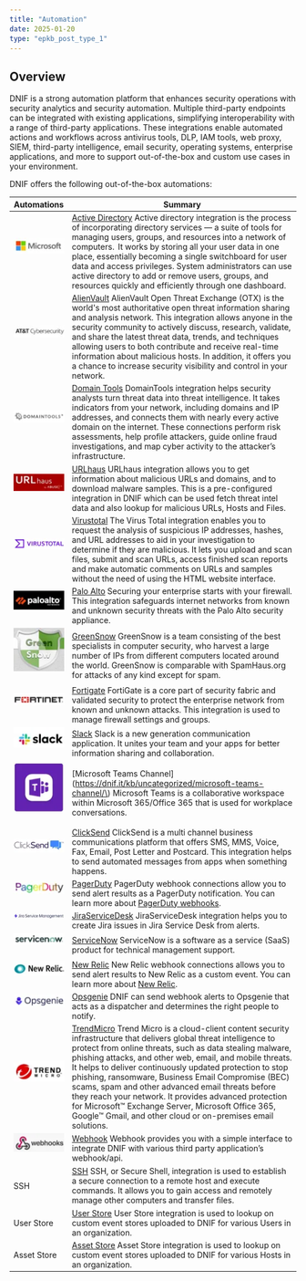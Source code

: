 ```yaml
---
title: "Automation"
date: 2025-01-20
type: "epkb_post_type_1"
---
```


## **Overview**

DNIF is a strong automation platform that enhances security operations with security analytics and security automation. Multiple third-party endpoints can be integrated with existing applications, simplifying interoperability with a range of third-party applications. These integrations enable automated actions and workflows across antivirus tools, DLP, IAM tools, web proxy, SIEM, third-party intelligence, email security, operating systems, enterprise applications, and more to support out-of-the-box and custom use cases in your environment.

DNIF offers the following out-of-the-box automations:

| **Automations** | **Summary** |
| --- | --- |
| ![image 1-Dec-20-2023-05-45-00-9538-AM](./Images%20Automation/image%201-Dec-20-2023-05-45-00-9538-AM.webp)   | [Active Directory](https://dnif.it/kb/automation/supported-automation/active-directory/) Active directory integration is the process of incorporating directory services — a suite of tools for managing users, groups, and resources into a network of computers.  It works by storing all your user data in one place, essentially becoming a single switchboard for user data and access privileges. System administrators can use active directory to add or remove users, groups, and resources quickly and efficiently through one dashboard. |
| ![](./Images%20Automation/image-png-Jan-30-2025-10-33-28-4877-AM.webp)     | [](https://dnif.it/kb/uncategorized/alienvault/)[AlienVault](https://dnif.it/kb/uncategorized/alienvault/) AlienVault Open Threat Exchange (OTX) is the world's most authoritative open threat information sharing and analysis network. This integration allows anyone in the security community to actively discuss, research, validate, and share the latest threat data, trends, and techniques allowing users to both contribute and receive real-time information about malicious hosts. In addition, it offers you a chance to increase security visibility and control in your network. |
| ![image 3-Dec-20-2023-05-45-42-7598-AM](./Images%20Automation/image%203-Dec-20-2023-05-45-42-7598-AM.webp)   | [Domain Tools](https://dnif.it/kb/uncategorized/domain-tools/) DomainTools integration helps security analysts turn threat data into threat intelligence. It takes indicators from your network, including domains and IP addresses, and connects them with nearly every active domain on the internet. These connections perform risk assessments, help profile attackers, guide online fraud investigations, and map cyber activity to the attacker’s infrastructure. |
| ![image 4-Dec-20-2023-05-45-59-1015-AM](./Images%20Automation/image%204-Dec-20-2023-05-45-59-1015-AM.webp)   | [URLhaus](https://dnif.it/kb/automation/supported-automation/urlhaus/) URLhaus integration allows you to get information about malicious URLs and domains, and to download malware samples. This is a pre-configured integration in DNIF which can be used fetch threat intel data and also lookup for malicious URLs, Hosts and Files. |
| ![image 5-Dec-20-2023-05-46-21-0592-AM](./Images%20Automation/image%205-Dec-20-2023-05-46-21-0592-AM.webp)   | [](https://www.dnif.it/en/kb/virustotal)[Virustotal](https://dnif.it/kb/automation/supported-automation/virustotal/) The Virus Total integration enables you to request the analysis of suspicious IP addresses, hashes, and URL addresses to aid in your investigation to determine if they are malicious. It lets you upload and scan files, submit and scan URLs, access finished scan reports and make automatic comments on URLs and samples without the need of using the HTML website interface. |
| ![image 6-Dec-20-2023-05-47-49-6258-AM](./Images%20Automation/image%206-Dec-20-2023-05-47-49-6258-AM.webp)   | [](https://www.dnif.it/en/kb/palo-alto)[Palo Alto](https://dnif.it/kb/device-integration/palo-alto-device-integration/) Securing your enterprise starts with your firewall. This integration safeguards internet networks from known and unknown security threats with the Palo Alto security appliance. |
| ![image 7-Dec-20-2023-05-48-13-0724-AM](./Images%20Automation/image%207-Dec-20-2023-05-48-13-0724-AM.webp)   | [](https://www.dnif.it/en/kb/greensnow)[GreenSnow](https://dnif.it/kb/uncategorized/greensnow/) GreenSnow is a team consisting of the best specialists in computer security, who harvest a large number of IPs from different computers located around the world. GreenSnow is comparable with SpamHaus.org for attacks of any kind except for spam. |
| ![image 8-Dec-20-2023-05-49-14-5795-AM](./Images%20Automation/image%208-Dec-20-2023-05-49-14-5795-AM.webp)   | [Fortigate](https://dnif.it/kb/automation/supported-automation/fortigate-2/) FortiGate is a core part of security fabric and validated security to protect the enterprise network from known and unknown attacks. This integration is used to manage firewall settings and groups. |
| ![image 9-Dec-20-2023-05-49-30-8159-AM](./Images%20Automation/image%209-Dec-20-2023-05-49-30-8159-AM.webp)   | [Slack](https://dnif.it/kb/connectors/supported-connectors/slack/) Slack is a new generation communication application. It unites your team and your apps for better information sharing and collaboration. |
| ![image 10-Dec-20-2023-05-51-50-3586-AM](./Images%20Automation/image%2010-Dec-20-2023-05-51-50-3586-AM.webp)   | [](https://www.dnif.it/en/kb/microsoft-teams-channel)[Microsoft Teams Channel](https://dnif.it/kb/uncategorized/microsoft-teams-channel/\) Microsoft Teams is a collaborative workspace within Microsoft 365/Office 365 that is used for workplace conversations. |
| ![image 11-Dec-20-2023-05-53-32-1215-AM](./Images%20Automation/image%2011-Dec-20-2023-05-53-32-1215-AM.webp)   | [ClickSend](https://dnif.it/kb/automation/supported-automation/clicksend/) ClickSend is a multi channel business communications platform that offers SMS, MMS, Voice, Fax, Email, Post Letter and Postcard. This integration helps to send automated messages from apps when something happens. |
| ![image 12-Dec-20-2023-05-53-44-5845-AM](./Images%20Automation/image%2012-Dec-20-2023-05-53-44-5845-AM.webp)   | [PagerDuty](https://dnif.it/kb/automation/supported-automation/pagerduty/) PagerDuty webhook connections allow you to send alert results as a PagerDuty notification. You can learn more about [PagerDuty webhooks](https://developer.pagerduty.com/docs/webhooks/v2-overview/). |
| ![image 13-Dec-20-2023-05-55-21-0029-AM](./Images%20Automation/image%2013-Dec-20-2023-05-55-21-0029-AM.webp)   | [JiraServiceDesk](https://dnif.it/kb/automation/supported-automation/jiraservicedesk/) JiraServiceDesk integration helps you to create Jira issues in Jira Service Desk from alerts. |
| ![image 14-4](./Images%20Automation/image%2014-4.webp)   | [](https://www.dnif.it/en/kb/servicenow)[ServiceNow](https://dnif.it/kb/automation/supported-automation/servicenow/) ServiceNow is a software as a service (SaaS) product for technical management support. |
| ![image 15-4](./Images%20Automation/image%2015-4.webp)   | [New Relic](https://dnif.it/kb/automation/supported-automation/new-relic/) New Relic webhook connections allows you to send alert results to New Relic as a custom event. You can learn more about [New Relic](https://docs.newrelic.com/docs/telemetry-data-platform/ingest-apis/introduction-event-api/). |
| ![image 16-4](./Images%20Automation/image%2016-4.webp)   | [](https://dnif.it/kb/automation/supported-automation/opsgenie/)[Opsgenie](https://dnif.it/kb/automation/supported-automation/opsgenie/) DNIF can send webhook alerts to Opsgenie that acts as a dispatcher and determines the right people to notify. |
| ![image 17-3](./Images%20Automation/image%2017-3.webp)   | [](https://dnif.it/kb/device-integration/trend-micro/)[TrendMicro](https://dnif.it/kb/automation/supported-automation/trendmicro/) Trend Micro is a cloud-client content security infrastructure that delivers global threat intelligence to protect from online threats, such as data stealing malware, phishing attacks, and other web, email, and mobile threats. It helps to deliver continuously updated protection to stop phishing, ransomware, Business Email Compromise (BEC) scams, spam and other advanced email threats before they reach your network. It provides advanced protection for Microsoft™ Exchange Server, Microsoft Office 365, Google™ Gmail, and other cloud or on-premises email solutions. |
| ![image 18-3](./Images%20Automation/image%2018-3.webp)   | [](https://dnif.it/kb/automation/supported-automation/webhook/)[Webhook](https://dnif.it/kb/automation/supported-automation/webhook/) Webhook provides you with a simple interface to integrate DNIF with various third party application’s webhook/api. |
| SSH | [SSH](https://dnif.it/kb/automation/supported-automation-ssh/ssh-configuration/) SSH, or Secure Shell, integration is used to establish a secure connection to a remote host and execute commands. It allows you to gain access and remotely manage other computers and transfer files. |
| User Store | [](https://www.dnif.it/en/kb/user-store)[User Store](https://dnif.it/kb/automation/supported-automation/user-store/) User Store integration is used to lookup on custom event stores uploaded to DNIF for various Users in an organization. |
| Asset Store | [](https://dnif.it/kb/automation/supported-automation/asset-store/)[Asset Store](https://dnif.it/kb/automation/supported-automation/asset-store/) Asset Store integration is used to lookup on custom event stores uploaded to DNIF for various Hosts in an organization. |
